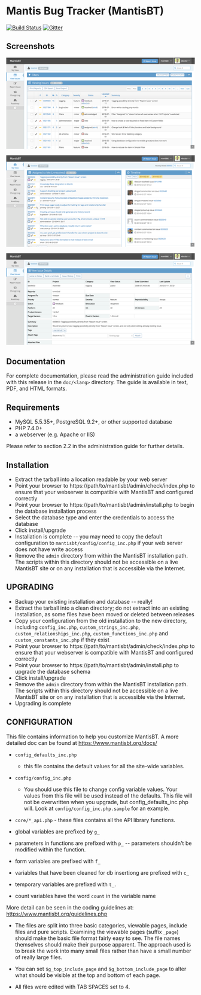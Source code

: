 Mantis Bug Tracker (MantisBT)
=============================

[![Build Status](https://github.com/mantisbt/mantisbt/actions/workflows/mantisbt.yml/badge.svg?branch=master)](https://github.com/mantisbt/mantisbt/actions/workflows/mantisbt.yml)
[![Gitter](https://img.shields.io/gitter/room/mantisbt/mantisbt.svg?logo=gitter)](https://gitter.im/mantisbt/mantisbt)

Screenshots
-----------

![Screenshot of View Issues page](doc/modern_view_issues.png)

![Screenshot of My View page](doc/modern_my_view.png)

![Screenshot of View Issue Details page](doc/modern_view_issue.png)

Documentation
-------------

For complete documentation, please read the administration guide included with
this release in the `doc/<lang>` directory.  The guide is available in text, PDF,
and HTML formats.

Requirements
------------

* MySQL 5.5.35+, PostgreSQL 9.2+, or other supported database
* PHP 7.4.0+
* a webserver (e.g. Apache or IIS)

Please refer to section 2.2 in the administration guide for further details.

Installation
------------

* Extract the tarball into a location readable by your web server
* Point your browser to https://path/to/mantisbt/admin/check/index.php to ensure
  that your webserver is compatible with MantisBT and configured correctly
* Point your browser to https://path/to/mantisbt/admin/install.php to begin the
  database installation process
* Select the database type and enter the credentials to access the database
* Click install/upgrade
* Installation is complete -- you may need to copy the default configuration
  to `mantisbt/config/config_inc.php` if your web server does not have write access
* Remove the `admin` directory from within the MantisBT installation path. The
  scripts within this directory should not be accessible on a live MantisBT
  site or on any installation that is accessible via the Internet.

UPGRADING
---------

* Backup your existing installation and database -- really!
* Extract the tarball into a clean directory; do not extract into an existing
  installation, as some files have been moved or deleted between releases
* Copy your configuration from the old installation to the new directory,
  including `config_inc.php`, `custom_strings_inc.php`, `custom_relationships_inc.php`,
  `custom_functions_inc.php` and `custom_constants_inc.php` if they exist
* Point your browser to https://path/to/mantisbt/admin/check/index.php to ensure that
  your webserver is compatible with MantisBT and configured correctly
* Point your browser to https://path/to/mantisbt/admin/install.php to upgrade
  the database schema
* Click install/upgrade
* Remove the `admin` directory from within the MantisBT installation path. The
  scripts within this directory should not be accessible on a live MantisBT
  site or on any installation that is accessible via the Internet.
* Upgrading is complete

CONFIGURATION
-------------

This file contains information to help you customize MantisBT.  A more
detailed doc can be found at https://www.mantisbt.org/docs/

* `config_defaults_inc.php`
  * this file contains the default values for all the site-wide variables.
* `config/config_inc.php`
  * You should use this file to change config variable values.  Your
    values from this file will be used instead of the defaults.  This file
    will not be overwritten when you upgrade, but config_defaults_inc.php will.
    Look at `config/config_inc.php.sample` for an example.

* `core/*_api.php` - these files contains all the API library functions.

* global variables are prefixed by `g_`
* parameters in functions are prefixed with `p_` -- parameters shouldn't be modified within the function.
* form variables are prefixed with `f_`
* variables that have been cleaned for db insertiong are prefixed with `c_`
* temporary variables are prefixed with `t_`.
* count variables have the word `count` in the variable name

More detail can be seen in the coding guidelines at:
https://www.mantisbt.org/guidelines.php

* The files are split into three basic categories, viewable pages,
  include files and pure scripts. Examining the viewable pages (suffix `_page`)
  should make the basic file format fairly easy to see.  The file names
  themselves should make their purpose apparent.  The approach used is to break the
  work into many small files rather than have a small number of really
  large files.

* You can set `$g_top_include_page` and `$g_bottom_include_page`
  to alter what should be visible at the top and bottom of each page.

* All files were edited with TAB SPACES set to 4.
